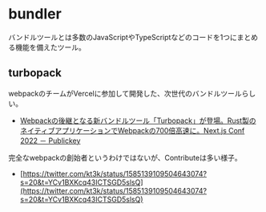 # bundler

バンドルツールとは多数のJavaScriptやTypeScriptなどのコードを1つにまとめる機能を備えたツール。

## turbopack

webpackのチームがVercelに参加して開発した、次世代のバンドルツールらしい。

- [Webpackの後継となる新バンドルツール「Turbopack」が登場。Rust製のネイティブアプリケーションでWebpackの700倍高速に。Next.js Conf 2022 － Publickey](https://www.publickey1.jp/blog/22/webpackturbopackrustwebpack700nextjs_conf_2022.html)

完全なwebpackの創始者というわけではないが、Contributeは多い様子。

- [https://twitter.com/kt3k/status/1585139109504643074?s=20&t=YCv1BXKcq43ICTSGD5slsQ](https://twitter.com/kt3k/status/1585139109504643074?s=20&t=YCv1BXKcq43ICTSGD5slsQ)
